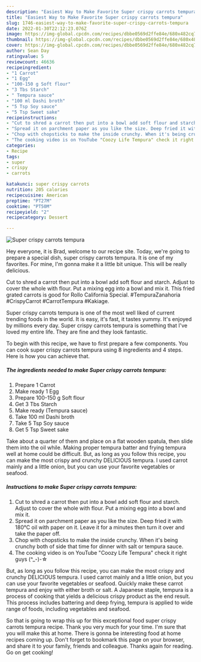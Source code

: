 ```yaml
---
description: "Easiest Way to Make Favorite Super crispy carrots tempura"
title: "Easiest Way to Make Favorite Super crispy carrots tempura"
slug: 1746-easiest-way-to-make-favorite-super-crispy-carrots-tempura
date: 2022-01-30T22:12:23.076Z
image: https://img-global.cpcdn.com/recipes/dbbe0569d2ffe84e/680x482cq70/super-crispy-carrots-tempura-recipe-main-photo.jpg
thumbnail: https://img-global.cpcdn.com/recipes/dbbe0569d2ffe84e/680x482cq70/super-crispy-carrots-tempura-recipe-main-photo.jpg
cover: https://img-global.cpcdn.com/recipes/dbbe0569d2ffe84e/680x482cq70/super-crispy-carrots-tempura-recipe-main-photo.jpg
author: Sean Day
ratingvalue: 5
reviewcount: 46636
recipeingredient:
- "1 Carrot"
- "1 Egg"
- "100-150 g Soft flour"
- "3 Tbs Starch"
- " Tempura sauce"
- "100 ml Dashi broth"
- "5 Tsp Soy sauce"
- "5 Tsp Sweet sake"
recipeinstructions:
- "Cut to shred a carrot then put into a bowl add soft flour and starch. Adjust to cover the whole with flour. Put a mixing egg into a bowl and mix it."
- "Spread it on parchment paper as you like the size. Deep fried it with 180℃ oil with paper on it. Leave it for a minutes then turn it over and take the paper off."
- "Chop with chopsticks to make the inside crunchy. When it's being crunchy both of side that time for dinner with salt or tempura sauce."
- "The cooking video is on YouTube "Coozy Life Tempura" check it right guys (^_-)-☆"
categories:
- Recipe
tags:
- super
- crispy
- carrots

katakunci: super crispy carrots 
nutrition: 205 calories
recipecuisine: American
preptime: "PT27M"
cooktime: "PT50M"
recipeyield: "2"
recipecategory: Dessert

---
```



![Super crispy carrots tempura](https://img-global.cpcdn.com/recipes/dbbe0569d2ffe84e/680x482cq70/super-crispy-carrots-tempura-recipe-main-photo.jpg)

Hey everyone, it is Brad, welcome to our recipe site. Today, we're going to prepare a special dish, super crispy carrots tempura. It is one of my favorites. For mine, I'm gonna make it a little bit unique. This will be really delicious.

Cut to shred a carrot then put into a bowl add soft flour and starch. Adjust to cover the whole with flour. Put a mixing egg into a bowl and mix it. This fried grated carrots is good for Rollo California Special. #TempuraZanahoria #CrispyCarrot #CarrotTempura #Kakiage.

Super crispy carrots tempura is one of the most well liked of current trending foods in the world. It is easy, it's fast, it tastes yummy. It's enjoyed by millions every day. Super crispy carrots tempura is something that I've loved my entire life. They are fine and they look fantastic.


To begin with this recipe, we have to first prepare a few components. You can cook super crispy carrots tempura using 8 ingredients and 4 steps. Here is how you can achieve that.

<!--inarticleads1-->

##### The ingredients needed to make Super crispy carrots tempura:

1. Prepare 1 Carrot
1. Make ready 1 Egg
1. Prepare 100-150 g Soft flour
1. Get 3 Tbs Starch
1. Make ready  (Tempura sauce)
1. Take 100 ml Dashi broth
1. Take 5 Tsp Soy sauce
1. Get 5 Tsp Sweet sake


Take about a quarter of them and place on a flat wooden spatula, then slide them into the oil while. Making proper tempura batter and frying tempura well at home could be difficult. But, as long as you follow this recipe, you can make the most crispy and crunchy DELICIOUS tempura. I used carrot mainly and a little onion, but you can use your favorite vegetables or seafood. 

<!--inarticleads2-->

##### Instructions to make Super crispy carrots tempura:

1. Cut to shred a carrot then put into a bowl add soft flour and starch. Adjust to cover the whole with flour. Put a mixing egg into a bowl and mix it.
1. Spread it on parchment paper as you like the size. Deep fried it with 180℃ oil with paper on it. Leave it for a minutes then turn it over and take the paper off.
1. Chop with chopsticks to make the inside crunchy. When it's being crunchy both of side that time for dinner with salt or tempura sauce.
1. The cooking video is on YouTube "Coozy Life Tempura" check it right guys (^_-)-☆


But, as long as you follow this recipe, you can make the most crispy and crunchy DELICIOUS tempura. I used carrot mainly and a little onion, but you can use your favorite vegetables or seafood. Quickly make these carrot tempura and enjoy with either broth or salt. A Japanese staple, tempura is a process of cooking that yields a delicious crispy product as the end result. This process includes battering and deep frying, tempura is applied to wide range of foods, including vegetables and seafood. 

So that is going to wrap this up for this exceptional food super crispy carrots tempura recipe. Thank you very much for your time. I'm sure that you will make this at home. There is gonna be interesting food at home recipes coming up. Don't forget to bookmark this page on your browser, and share it to your family, friends and colleague. Thanks again for reading. Go on get cooking!
